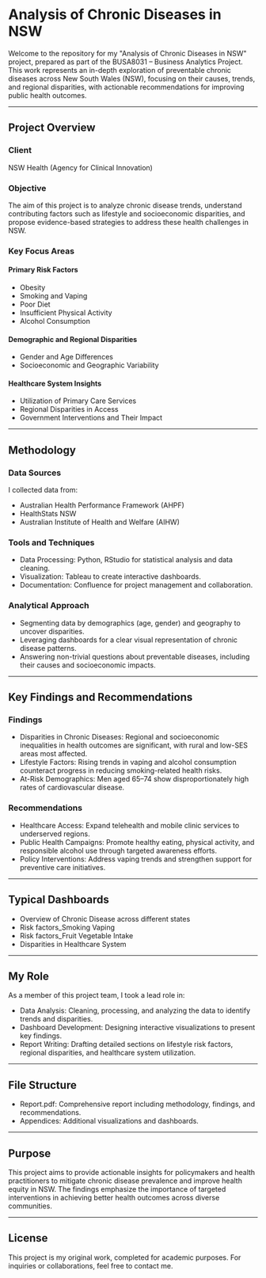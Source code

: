 # Analysis of Chronic Diseases in NSW

Welcome to the repository for my "Analysis of Chronic Diseases in NSW" project, prepared as part of the BUSA8031 – Business Analytics Project. This work represents an in-depth exploration of preventable chronic diseases across New South Wales (NSW), focusing on their causes, trends, and regional disparities, with actionable recommendations for improving public health outcomes.

---

## Project Overview

### Client
NSW Health (Agency for Clinical Innovation)

### Objective
The aim of this project is to analyze chronic disease trends, understand contributing factors such as lifestyle and socioeconomic disparities, and propose evidence-based strategies to address these health challenges in NSW.

### Key Focus Areas

#### Primary Risk Factors
- Obesity  
- Smoking and Vaping  
- Poor Diet  
- Insufficient Physical Activity  
- Alcohol Consumption  

#### Demographic and Regional Disparities
- Gender and Age Differences  
- Socioeconomic and Geographic Variability  

#### Healthcare System Insights
- Utilization of Primary Care Services  
- Regional Disparities in Access  
- Government Interventions and Their Impact  

---

## Methodology

### Data Sources
I collected data from:
- Australian Health Performance Framework (AHPF)  
- HealthStats NSW  
- Australian Institute of Health and Welfare (AIHW)  

### Tools and Techniques
- Data Processing: Python, RStudio for statistical analysis and data cleaning.  
- Visualization: Tableau to create interactive dashboards.  
- Documentation: Confluence for project management and collaboration.  

### Analytical Approach
- Segmenting data by demographics (age, gender) and geography to uncover disparities.  
- Leveraging dashboards for a clear visual representation of chronic disease patterns.  
- Answering non-trivial questions about preventable diseases, including their causes and socioeconomic impacts.  

---

## Key Findings and Recommendations

### Findings
- Disparities in Chronic Diseases: Regional and socioeconomic inequalities in health outcomes are significant, with rural and low-SES areas most affected.  
- Lifestyle Factors: Rising trends in vaping and alcohol consumption counteract progress in reducing smoking-related health risks.  
- At-Risk Demographics: Men aged 65–74 show disproportionately high rates of cardiovascular disease.  

### Recommendations
- Healthcare Access: Expand telehealth and mobile clinic services to underserved regions.  
- Public Health Campaigns: Promote healthy eating, physical activity, and responsible alcohol use through targeted awareness efforts.  
- Policy Interventions: Address vaping trends and strengthen support for preventive care initiatives.  

---

## Typical Dashboards

- Overview of Chronic Disease across different states  
- Risk factors_Smoking   Vaping  
- Risk factors_Fruit   Vegetable Intake  
- Disparities in Healthcare System  

---

## My Role

As a member of this project team, I took a lead role in:
- Data Analysis: Cleaning, processing, and analyzing the data to identify trends and disparities.  
- Dashboard Development: Designing interactive visualizations to present key findings.  
- Report Writing: Drafting detailed sections on lifestyle risk factors, regional disparities, and healthcare system utilization.  

---

## File Structure

- Report.pdf: Comprehensive report including methodology, findings, and recommendations.  
- Appendices: Additional visualizations and dashboards.  

---

## Purpose

This project aims to provide actionable insights for policymakers and health practitioners to mitigate chronic disease prevalence and improve health equity in NSW. The findings emphasize the importance of targeted interventions in achieving better health outcomes across diverse communities.

---

## License

This project is my original work, completed for academic purposes. For inquiries or collaborations, feel free to contact me.
